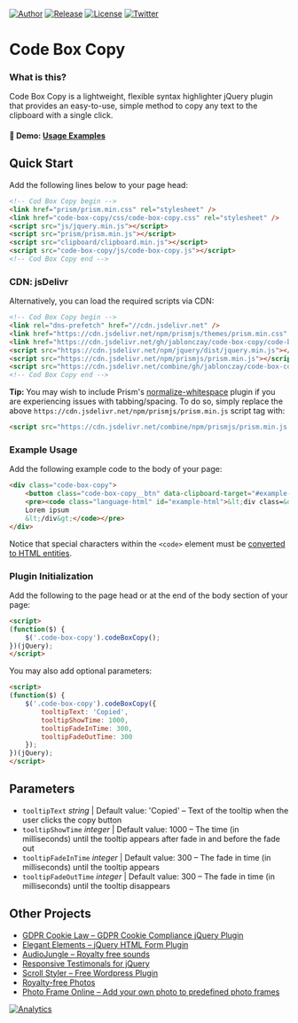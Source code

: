 [![Author](https://img.shields.io/badge/author-S%C3%A1ndor%20Jablonczay-lightgrey.svg?colorB=9900cc )](https://jablonczay.com/)
[![Release](https://img.shields.io/github/release/jablonczay/code-box-copy.svg)](https://github.com/jablonczay/code-box-copy/releases)
[![License](https://img.shields.io/badge/license-MIT-yellow.svg)](https://raw.githubusercontent.com/jablonczay/code-box-copy/master/LICENSE)
[![Twitter](https://img.shields.io/twitter/url/https/github.com/jablonczay/code-box-copy.svg?style=social)](https://twitter.com/jablonczay)

# Code Box Copy

### What is this?

Code Box Copy is a lightweight, flexible syntax highlighter jQuery plugin that provides an easy-to-use, simple method to copy any text to the clipboard with a single click.

#### :link: Demo: [Usage Examples](https://rawcdn.githack.com/jablonczay/code-box-copy/master/index.html)

## Quick Start

Add the following lines below to your page head:

```html
<!-- Cod Box Copy begin -->
<link href="prism/prism.min.css" rel="stylesheet" />
<link href="code-box-copy/css/code-box-copy.css" rel="stylesheet" />
<script src="js/jquery.min.js"></script>
<script src="prism/prism.min.js"></script>
<script src="clipboard/clipboard.min.js"></script>
<script src="code-box-copy/js/code-box-copy.js"></script>
<!-- Cod Box Copy end -->
```

### CDN: jsDelivr

Alternatively, you can load the required scripts via CDN:

```html
<!-- Cod Box Copy begin -->
<link rel="dns-prefetch" href="//cdn.jsdelivr.net" />
<link href="https://cdn.jsdelivr.net/npm/prismjs/themes/prism.min.css" rel="stylesheet" />
<link href="https://cdn.jsdelivr.net/gh/jablonczay/code-box-copy/code-box-copy/css/code-box-copy.min.css" rel="stylesheet" />
<script src="https://cdn.jsdelivr.net/npm/jquery/dist/jquery.min.js"></script>
<script src="https://cdn.jsdelivr.net/npm/prismjs/prism.min.js"></script>
<script src="https://cdn.jsdelivr.net/combine/gh/jablonczay/code-box-copy/clipboard/clipboard.min.js,gh/jablonczay/code-box-copy/code-box-copy/js/code-box-copy.min.js"></script>
<!-- Cod Box Copy end -->
```

**Tip:** You may wish to include Prism's [normalize-whitespace](https://prismjs.com/plugins/normalize-whitespace/) plugin if you are experiencing issues with tabbing/spacing. To do so, simply replace the above `https://cdn.jsdelivr.net/npm/prismjs/prism.min.js` script tag with:

```html
<script src="https://cdn.jsdelivr.net/combine/npm/prismjs/prism.min.js,npm/prismjs/plugins/normalize-whitespace/prism-normalize-whitespace.min.js"></script>
```

### Example Usage

Add the following example code to the body of your page:

```html
<div class="code-box-copy">
    <button class="code-box-copy__btn" data-clipboard-target="#example-html" title="Copy"></button>
    <pre><code class="language-html" id="example-html">&lt;div class=&quot;example&quot;&gt;
    Lorem ipsum
	&lt;/div&gt;</code></pre>
</div>
```

Notice that special characters within the `<code>` element must be [converted to HTML entities](https://www.online-toolz.com/tools/text-html-entities-convertor.php).

### Plugin Initialization

Add the following to the page head or at the end of the body section of your page:

```html
<script>
(function($) {
    $('.code-box-copy').codeBoxCopy();
})(jQuery);
</script>
```

You may also add optional parameters:

```html
<script>
(function($) {
    $('.code-box-copy').codeBoxCopy({
        tooltipText: 'Copied',
        tooltipShowTime: 1000,
        tooltipFadeInTime: 300,
        tooltipFadeOutTime: 300
    });
})(jQuery);
</script>
```

## Parameters

- `tooltipText` _string_ | Default value: 'Copied' – Text of the tooltip when the user clicks the copy button
- `tooltipShowTime` _integer_ | Default value: 1000 – The time (in milliseconds) until the tooltip appears after fade in and before the fade out
- `tooltipFadeInTime` _integer_ | Default value: 300 – The fade in time (in milliseconds) until the tooltip appears
- `tooltipFadeOutTime` _integer_ | Default value: 300 – The fade in time (in milliseconds) until the tooltip disappears

## Other Projects

- [GDPR Cookie Law – GDPR Cookie Compliance jQuery Plugin](https://codecanyon.net/item/gdpr-cookie-law/22061612?ref=jablonczay)
- [Elegant Elements – jQuery HTML Form Plugin](https://codecanyon.net/item/jquery-forms-elegant-elements/18656657?ref=jablonczay)
- [AudioJungle – Royalty free sounds](https://audiojungle.net/user/jablonczay/portfolio)
- [Responsive Testimonals for jQuery](https://github.com/jablonczay/responsive-testimonals-for-jquery/)
- [Scroll Styler – Free Wordpress Plugin](https://wordpress.org/plugins/scroll-styler/)
- [Royalty-free Photos](https://www.shutterstock.com/g/jablonczay)
- [Photo Frame Online – Add your own photo to predefined photo frames](http://photoframeonline.com)

[![Analytics](https://ga-beacon.appspot.com/UA-86958415-1/jablonczay/code-box-copy?flat)](https://ga-beacon.appspot.com/)
